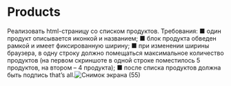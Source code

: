 # Products
Реализовать html-страницу со списком продуктов.
Требования:
■ один продукт описывается иконкой и названием;
■ блок продукта обведен рамкой и имеет фиксированную
ширину;
■ при изменении ширины браузера, в одну строку должно
помещаться максимальное количество продуктов (на первом скриншоте в одной строке поместилось 5 продуктов,
на втором – 4 продукта);
■ после списка продуктов должна быть подпись that’s all.![Снимок экрана (55)](https://user-images.githubusercontent.com/105380181/207432213-3fb23935-fdec-4948-b268-b25119c15546.png)
